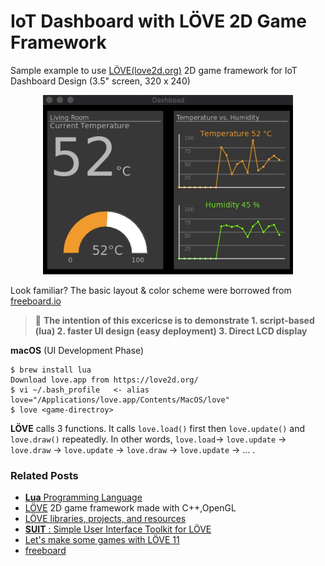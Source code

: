 # IoT Dashboard with LÖVE 2D Game Framework

Sample example to use [LÖVE(love2d.org)](https://love2d.org/) 2D game framework for IoT Dashboard Design (3.5" screen, 320 x 240)

<p align="center">
<img src="https://github.com/phyunsj/iot-dashboard-design-with-love2d/blob/master/images/dashboard-love2d-480x320.gif" width="400px"/>
</p>

Look familiar? The basic layout & color scheme were borrowed from [freeboard.io](https://freeboard.io/)

>:pushpin: **The intention of this excericse is to demonstrate 1. script-based (lua) 2. faster UI design (easy deployment) 3. Direct LCD display**

**macOS** (UI Development Phase)
```
$ brew install lua
Download love.app from https://love2d.org/
$ vi ~/.bash_profile   <- alias love="/Applications/love.app/Contents/MacOS/love"
$ love <game-directroy>
```

**LÖVE** calls 3 functions. It calls `love.load()` first then `love.update()` and `love.draw()` repeatedly. In other words, `love.load`-> `love.update` -> `love.draw` -> `love.update` -> `love.draw` -> `love.update` -> ... .

### Related Posts

- [**Lua** Programming Language](https://www.lua.org/)
- [LÖVE](https://love2d.org/) 2D game framework made with C++,OpenGL
- [LÖVE libraries, projects, and resources](https://github.com/love2d-community/awesome-love2d)
- [**SUIT** : Simple User Interface Toolkit for LÖVE](https://github.com/vrld/SUIT)
- [Let's make some games with LÖVE 11](https://simplegametutorials.github.io/)
- [freeboard](https://github.com/Freeboard/freeboard)
